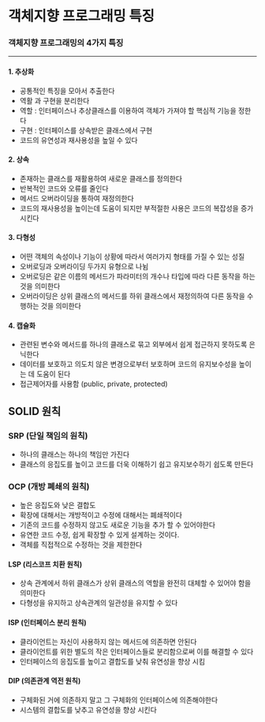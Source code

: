 # 객체지향 프로그래밍 특징


### 객체지향 프로그래밍의 4가지 특징
---

#### 1. 추상화

- 공통적인 특징을 모아서 추출한다
- 역활 과 구현을 분리한다
- 역할 : 인터페이스나 추상클래스를 이용하여 객체가 가져야 할 핵심적 기능을 정한다
- 구현 : 인터페이스를 상속받은 클래스에서 구현
- 코드의 유연성과 재사용성을 높일 수 있다

#### 2. 상속

- 존재하는 클래스를 재활용하여 새로운 클래스를 정의한다
- 반복적인 코드와 오류를 줄인다
- 메서드 오버라이딩을 통하여 재정의한다
- 코드의 재사용성을 높이는데 도움이 되지만 부적절한 사용은 코드의 복잡성을 증가 시킨다

#### 3. 다형성

- 어떤 객체의 속성이나 기능이 상황에 따라서 여러가지 형태를 가질 수 있는 성질
- 오버로딩과 오버라이딩 두가지 유형으로 나뉨
- 오버로딩은 같은 이름의 메서드가 파라미터의 개수나 타입에 따라 다른 동작을 하는 것을 의미한다
- 오버라이딩은 상위 클래스의 메서드를 하위 클래스에서 재정의하여 다른 동작을 수행하는 것을 의미한다


#### 4. 캡슐화 
 
- 관련된 변수와 메서드를 하나의 클래스로 묶고 외부에서 쉽게 접근하지 못하도록 은닉한다
- 데이터를 보호하고 의도치 않은 변경으로부터 보호하며 코드의 유지보수성을 높이는 데 도움이 된다
- 접근제어자를 사용함 (public, private, protected)





## SOLID 원칙


### SRP (단일 책임의 원칙)

- 하나의 클래스는 하나의 책임만 가진다
- 클래스의 응집도를 높이고 코드를 더욱 이해하기 쉽고 유지보수하기 쉽도록 만든다

### OCP (개방 폐쇄의 원칙)

- 높은 응집도와 낮은 결합도
- 확장에 대해서는 개방적이고 수정에 대해서는 폐쇄적이다
- 기존의 코드를 수정하지 않고도 새로운 기능을 추가 할 수 있어야한다
- 유연한 코드 수정, 쉽게 확장할 수 있게 설계하는 것이다.
- 객체를 직접적으로 수정하는 것을 제한한다


#### LSP (리스코프 치환 원칙)

- 상속 관계에서 하위 클래스가 상위 클래스의 역할을 완전히 대체할 수 있어야 함을 의미한다
- 다형성을 유지하고 상속관계의 일관성을 유지할 수 있다


#### ISP (인터페이스 분리 원칙)

- 클라이언트는 자신이 사용하지 않는 메서드에 의존하면 안된다
- 클라이언트를 위한 별도의 작은 인터페이스들로 분리함으로써 이를 해결할 수 있다
- 인터페이스의 응집도를 높이고 결합도를 낮춰 유연성을 향상 시킴



#### DIP (의존관계 역전 원칙)

- 구체화된 거에 의존하지 말고 그 구체화의 인터페이스에 의존해야한다
- 시스템의 결합도를 낮추고 유연성을 향상 시킨다
